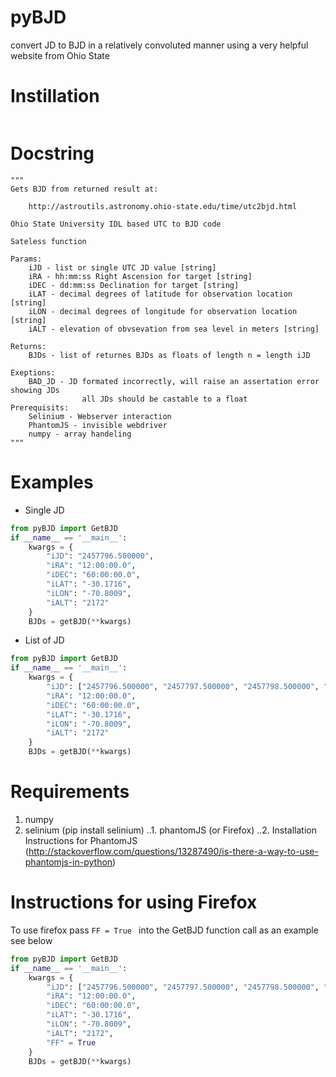 # pyBJD
convert JD to BJD in a relatively convoluted manner using a very helpful website from Ohio State

# Instillation
```shell $ git clone https://github.com/tboudreaux/pyBJD
```



# Docstring
    """
    Gets BJD from returned result at:
    
        http://astroutils.astronomy.ohio-state.edu/time/utc2bjd.html
        
    Ohio State University IDL based UTC to BJD code
    
    Sateless function
    
    Params:
        iJD - list or single UTC JD value [string]
        iRA - hh:mm:ss Right Ascension for target [string]
        iDEC - dd:mm:ss Declination for target [string]
        iLAT - decimal degrees of latitude for observation location [string]
        iLON - decimal degrees of longitude for observation location [string]
        iALT - elevation of obvsevation from sea level in meters [string]
        
    Returns:
        BJDs - list of returnes BJDs as floats of length n = length iJD
        
    Exeptions:
        BAD_JD - JD formated incorrectly, will raise an assertation error showing JDs
                    all JDs should be castable to a float            
    Prerequisits:
        Selinium - Webserver interaction
        PhantomJS - invisible webdriver
        numpy - array handeling
    """
# Examples

- Single JD
```python
from pyBJD import GetBJD
if __name__ == '__main__':
	kwargs = {
    	"iJD": "2457796.500000",
    	"iRA": "12:00:00.0",
    	"iDEC": "60:00:00.0",
    	"iLAT": "-30.1716", 
    	"iLON": "-70.8009", 
    	"iALT": "2172"
   	}
	BJDs = getBJD(**kwargs)
```
- List of JD
```python
from pyBJD import GetBJD
if __name__ == '__main__':
	kwargs = {
    	"iJD": ["2457796.500000", "2457797.500000", "2457798.500000", "2457799.500000"],
    	"iRA": "12:00:00.0",
    	"iDEC": "60:00:00.0",
    	"iLAT": "-30.1716", 
    	"iLON": "-70.8009", 
    	"iALT": "2172"
   	}
	BJDs = getBJD(**kwargs)
```
# Requirements
1. numpy
2. selinium (pip install selinium)
..1. phantomJS (or Firefox) 
..2. Installation Instructions for PhantomJS (http://stackoverflow.com/questions/13287490/is-there-a-way-to-use-phantomjs-in-python)

# Instructions for using Firefox
To use firefox pass ```FF = True ``` into the GetBJD function call
as an example see below
```python
from pyBJD import GetBJD
if __name__ == '__main__':
	kwargs = {
    	"iJD": ["2457796.500000", "2457797.500000", "2457798.500000", "2457799.500000"],
    	"iRA": "12:00:00.0",
    	"iDEC": "60:00:00.0",
    	"iLAT": "-30.1716", 
    	"iLON": "-70.8009", 
    	"iALT": "2172",
		"FF" = True
   	}
	BJDs = getBJD(**kwargs)
```
